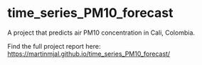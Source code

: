 # time_series_PM10_forecast
A project that predicts air PM10 concentration in Cali, Colombia.

Find the full project report here: https://martinmjal.github.io/time_series_PM10_forecast/
